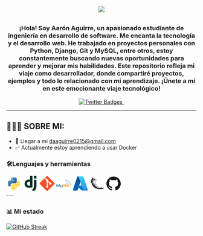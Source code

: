 <div class="header" align="center">
    <img src="https://media.giphy.com/media/iIqmM5tTjmpOB9mpbn/giphy.gif"
        width="200">
    <h2></h2>
    <h3> ¡Hola! Soy Aarón Aguirre, un apasionado estudiante de ingeniería en desarrollo de software. Me encanta la tecnología y el desarrollo web. He trabajado en proyectos personales con Python, Django, Git y MySQL, entre otros, estoy constantemente buscando nuevas oportunidades para aprender y mejorar mis habilidades. Este repositorio refleja mi viaje como desarrollador, donde compartiré proyectos, ejemplos y todo lo relacionado con mi aprendizaje. ¡Únete a mí en este emocionante viaje tecnológico!</h3>
</div>
<div id="badges" align="center">
<a
    href="https://twitter.com/_daguirre00" target="_blank">
    <img src="https://img.shields.io/twitter/url?color=aqua&label=_daguirre00&logo=twitter&logoColor=aqua&style=for-the-badge&url=https%3A%2F%2Ftwitter.com%2F_daguirre00" alt="Twitter Badges">
</a>
    <a href="https://www.facebook.com/aaronel92.aguirre/" target="_blank">
        <img src="https://img.shields.io/twitter/url?color=aqua&label=Aaron%20Aguirre&logo=facebook&logoColor=aqua&style=for-the-badge&url=https%3A%2F%2Fwww.facebook.com%2Faaronel92.aguirre%2F"
            alt="" />
    </a>
 
</div>

--- 
## 🧑🏽‍💻 SOBRE MI:

- 📧 Llegar a mi daaguirre0215@gmail.com
- ✅ Actualmente estoy aprendiendo a usar Docker

<div align="left">
<h3> 🛠️Lenguajes y herramientas</h3>

<div>
    <img src="https://github.com/devicons/devicon/blob/master/icons/python/python-original.svg" alt="Python" width="40" height="40">
    <img src="https://github.com/devicons/devicon/blob/master/icons/django/django-plain.svg" alt="Django" width="40" height="40">
    <img src="https://github.com/devicons/devicon/blob/master/icons/git/git-original.svg" alt="GIT" width="40" height="40">
    <img src="https://github.com/devicons/devicon/blob/master/icons/mysql/mysql-original-wordmark.svg" alt="MYSQL" width="40" height="40">
    <img src="https://github.com/devicons/devicon/blob/master/icons/azure/azure-original.svg" alt="AZURE" width="40" height="40">
    <img src="https://github.com/devicons/devicon/blob/master/icons/flask/flask-original.svg" alt="FLASK" width="40" height="40">
    <img src="https://github.com/devicons/devicon/blob/master/icons/github/github-original.svg" alt="GITHUB" width="40" height="40">
    
</div>
</div>
<div>
---
<h3> 📊 Mi estado </h3>

[![GitHub
Streak](https://github-readme-streak-stats.herokuapp.com?user=daaguirre0215&theme=transparent&border_radius=1.1&locale=es&date_format=j%2Fn%5B%2FY%5D)](https://git.io/streak-stats)
    </div>
